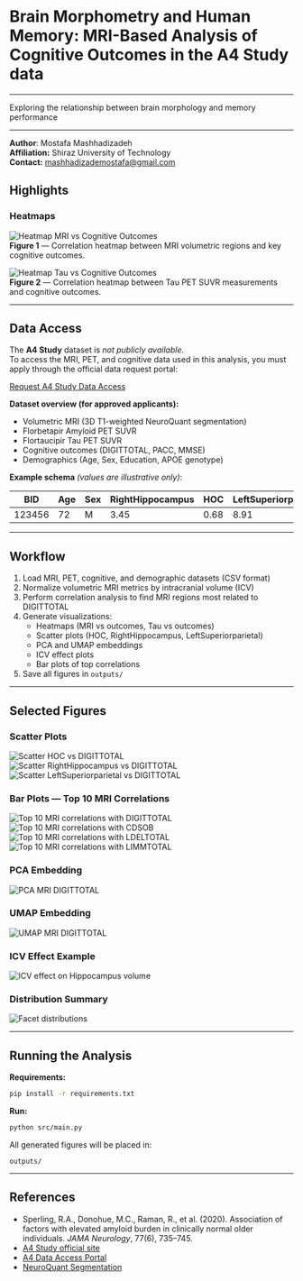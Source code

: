 # Brain Morphometry and Human Memory: MRI-Based Analysis of Cognitive Outcomes in the A4 Study data
---
Exploring the relationship between brain morphology and memory performance

---
**Author**: Mostafa Mashhadizadeh  
**Affiliation:** Shiraz University of Technology  
**Contact:** mashhadizademostafa@gmail.com

## Highlights

### Heatmaps

![Heatmap MRI vs Cognitive Outcomes](outputs/heatmap_MRI_vs_outcomes.png)  
**Figure 1** — Correlation heatmap between MRI volumetric regions and key cognitive outcomes.

![Heatmap Tau vs Cognitive Outcomes](outputs/heatmap_Tau_vs_outcomes.png)  
**Figure 2** — Correlation heatmap between Tau PET SUVR measurements and cognitive outcomes.

---

## Data Access

The **A4 Study** dataset is *not publicly available*.  
To access the MRI, PET, and cognitive data used in this analysis, you must apply through the official data request portal:

[Request A4 Study Data Access](https://www.a4studydata.org)

**Dataset overview (for approved applicants):**
- Volumetric MRI (3D T1-weighted NeuroQuant segmentation)
- Florbetapir Amyloid PET SUVR
- Flortaucipir Tau PET SUVR
- Cognitive outcomes (DIGITTOTAL, PACC, MMSE)
- Demographics (Age, Sex, Education, APOE genotype)

**Example schema** *(values are illustrative only)*:

| BID    | Age | Sex | RightHippocampus | HOC  | LeftSuperiorparietal | DIGITTOTAL |
|--------|-----|-----|------------------|------|----------------------|------------|
| 123456 | 72  | M   | 3.45             | 0.68 | 8.91                 | 47         |

---

## Workflow

1. Load MRI, PET, cognitive, and demographic datasets (CSV format)
2. Normalize volumetric MRI metrics by intracranial volume (ICV)
3. Perform correlation analysis to find MRI regions most related to DIGITTOTAL
4. Generate visualizations:
   - Heatmaps (MRI vs outcomes, Tau vs outcomes)
   - Scatter plots (HOC, RightHippocampus, LeftSuperiorparietal)
   - PCA and UMAP embeddings
   - ICV effect plots
   - Bar plots of top correlations
5. Save all figures in `outputs/`

---

## Selected Figures

### Scatter Plots
![Scatter HOC vs DIGITTOTAL](outputs/scatter_HOC_vs_DIGITTOTAL.png)
![Scatter RightHippocampus vs DIGITTOTAL](outputs/scatter_RightHippocampus_vs_DIGITTOTAL.png)
![Scatter LeftSuperiorparietal vs DIGITTOTAL](outputs/scatter_LeftSuperiorparietal_vs_DIGITTOTAL.png)

### Bar Plots — Top 10 MRI Correlations
![Top 10 MRI correlations with DIGITTOTAL](outputs/barplot_top10_MRI_DIGITTOTAL.png)
![Top 10 MRI correlations with CDSOB](outputs/barplot_top10_MRI_CDSOB.png)
![Top 10 MRI correlations with LDELTOTAL](outputs/barplot_top10_MRI_LDELTOTAL.png)
![Top 10 MRI correlations with LIMMTOTAL](outputs/barplot_top10_MRI_LIMMTOTAL.png)

### PCA Embedding
![PCA MRI DIGITTOTAL](outputs/pca_mri_DIGITTOTAL.png)

### UMAP Embedding
![UMAP MRI DIGITTOTAL](outputs/umap_mri_DIGITTOTAL.png)

### ICV Effect Example
![ICV effect on Hippocampus volume](outputs/icv_effect_hippocampus.png)

### Distribution Summary
![Facet distributions](outputs/facet_distributions.png)

---

## Running the Analysis

**Requirements:**
```bash
pip install -r requirements.txt
```

**Run:**
```bash
python src/main.py
```

All generated figures will be placed in:
```
outputs/
```

---

## References

- Sperling, R.A., Donohue, M.C., Raman, R., et al. (2020). Association of factors with elevated amyloid burden in clinically normal older individuals. *JAMA Neurology*, 77(6), 735–745.
- [A4 Study official site](https://a4study.org/)
- [A4 Data Access Portal](https://www.a4studydata.org)
- [NeuroQuant Segmentation](https://www.cortechslabs.com/neuroquant/)
